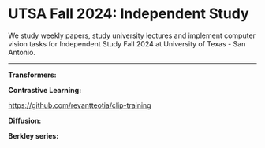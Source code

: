 # UTSA Fall 2024: Independent Study
We study weekly papers, study university lectures and 
implement computer vision tasks for Independent Study 
Fall 2024 at University of Texas - San Antonio.

---

**Transformers:**

**Contrastive Learning:**

https://github.com/revantteotia/clip-training

**Diffusion:**

**Berkley series:**
